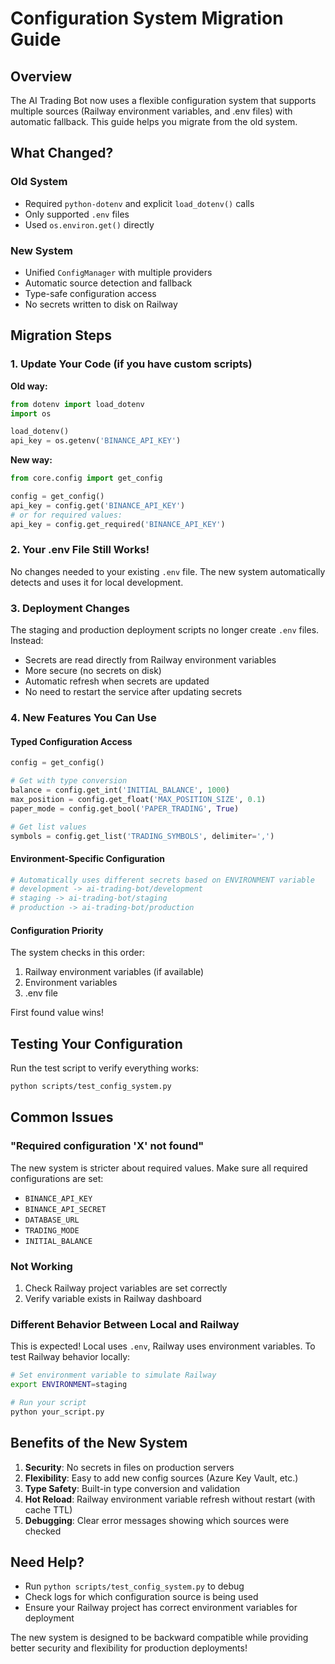 # Configuration System Migration Guide

## Overview

The AI Trading Bot now uses a flexible configuration system that supports multiple sources (Railway environment variables, and .env files) with automatic fallback. This guide helps you migrate from the old system.

## What Changed?

### Old System
- Required `python-dotenv` and explicit `load_dotenv()` calls
- Only supported `.env` files
- Used `os.environ.get()` directly

### New System
- Unified `ConfigManager` with multiple providers
- Automatic source detection and fallback
- Type-safe configuration access
- No secrets written to disk on Railway

## Migration Steps

### 1. Update Your Code (if you have custom scripts)

**Old way:**
```python
from dotenv import load_dotenv
import os

load_dotenv()
api_key = os.getenv('BINANCE_API_KEY')
```

**New way:**
```python
from core.config import get_config

config = get_config()
api_key = config.get('BINANCE_API_KEY')
# or for required values:
api_key = config.get_required('BINANCE_API_KEY')
```

### 2. Your .env File Still Works!

No changes needed to your existing `.env` file. The new system automatically detects and uses it for local development.

### 3. Deployment Changes

The staging and production deployment scripts no longer create `.env` files. Instead:

- Secrets are read directly from Railway environment variables
- More secure (no secrets on disk)
- Automatic refresh when secrets are updated
- No need to restart the service after updating secrets

### 4. New Features You Can Use

#### Typed Configuration Access
```python
config = get_config()

# Get with type conversion
balance = config.get_int('INITIAL_BALANCE', 1000)
max_position = config.get_float('MAX_POSITION_SIZE', 0.1)
paper_mode = config.get_bool('PAPER_TRADING', True)

# Get list values
symbols = config.get_list('TRADING_SYMBOLS', delimiter=',')
```

#### Environment-Specific Configuration
```python
# Automatically uses different secrets based on ENVIRONMENT variable
# development -> ai-trading-bot/development
# staging -> ai-trading-bot/staging
# production -> ai-trading-bot/production
```

#### Configuration Priority

The system checks in this order:
1. Railway environment variables (if available)
2. Environment variables
3. .env file

First found value wins!

## Testing Your Configuration

Run the test script to verify everything works:

```bash
python scripts/test_config_system.py
```

## Common Issues

### "Required configuration 'X' not found"

The new system is stricter about required values. Make sure all required configurations are set:

- `BINANCE_API_KEY`
- `BINANCE_API_SECRET`
- `DATABASE_URL`
- `TRADING_MODE`
- `INITIAL_BALANCE`

### Not Working

1. Check Railway project variables are set correctly
2. Verify variable exists in Railway dashboard

### Different Behavior Between Local and Railway

This is expected! Local uses `.env`, Railway uses environment variables. To test Railway behavior locally:

```bash
# Set environment variable to simulate Railway
export ENVIRONMENT=staging

# Run your script
python your_script.py
```

## Benefits of the New System

1. **Security**: No secrets in files on production servers
2. **Flexibility**: Easy to add new config sources (Azure Key Vault, etc.)
3. **Type Safety**: Built-in type conversion and validation
4. **Hot Reload**: Railway environment variable refresh without restart (with cache TTL)
5. **Debugging**: Clear error messages showing which sources were checked

## Need Help?

- Run `python scripts/test_config_system.py` to debug
- Check logs for which configuration source is being used
- Ensure your Railway project has correct environment variables for deployment

The new system is designed to be backward compatible while providing better security and flexibility for production deployments!
